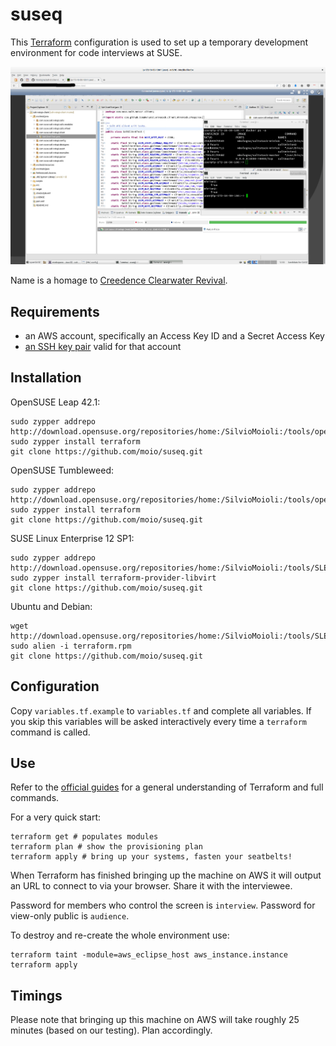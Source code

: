 # suseq

This [Terraform](https://www.terraform.io/) configuration is used to set up a temporary development environment for code interviews at SUSE.

![SuSEq in action!](assets/img/suseq-in-action.png)

Name is a homage to [Creedence Clearwater Revival](https://www.youtube.com/watch?v=6BRMnrkbvso).

## Requirements

 - an AWS account, specifically an Access Key ID and a Secret Access Key
 - [an SSH key pair](http://docs.aws.amazon.com/AWSEC2/latest/UserGuide/ec2-key-pairs.html#having-ec2-create-your-key-pair) valid for that account

## Installation

OpenSUSE Leap 42.1:
```
sudo zypper addrepo http://download.opensuse.org/repositories/home:/SilvioMoioli:/tools/openSUSE_Leap_42.1/home:SilvioMoioli:tools.repo
sudo zypper install terraform
git clone https://github.com/moio/suseq.git
```

OpenSUSE Tumbleweed:
```
sudo zypper addrepo http://download.opensuse.org/repositories/home:/SilvioMoioli:/tools/openSUSE_Tumbleweed/home:SilvioMoioli:tools.repo
sudo zypper install terraform
git clone https://github.com/moio/suseq.git
```

SUSE Linux Enterprise 12 SP1:
```
sudo zypper addrepo http://download.opensuse.org/repositories/home:/SilvioMoioli:/tools/SLE_12_SP1/home:SilvioMoioli:tools.repo
sudo zypper install terraform-provider-libvirt
git clone https://github.com/moio/suseq.git
```

Ubuntu and Debian:
```
wget http://download.opensuse.org/repositories/home:/SilvioMoioli:/tools/SLE_12_SP1/x86_64/terraform.rpm
sudo alien -i terraform.rpm
git clone https://github.com/moio/suseq.git
```

## Configuration

Copy `variables.tf.example` to `variables.tf` and complete all variables. If you skip this variables will be asked interactively every time a `terraform` command is called.

## Use

Refer to the [official guides](https://www.terraform.io/docs/index.html) for a general understanding of Terraform and full commands.

For a very quick start:
```
terraform get # populates modules
terraform plan # show the provisioning plan
terraform apply # bring up your systems, fasten your seatbelts!
```

When Terraform has finished bringing up the machine on AWS it will output an URL to connect to via your browser.
Share it with the interviewee.

Password for members who control the screen is `interview`.
Password for view-only public is `audience`.

To destroy and re-create the whole environment use:

```
terraform taint -module=aws_eclipse_host aws_instance.instance
terraform apply
```

## Timings

Please note that bringing up this machine on AWS will take roughly 25 minutes (based on our testing). Plan accordingly.
